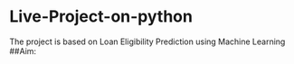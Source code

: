 # Live-Project-on-python
The project is based on Loan Eligibility Prediction using Machine Learning
##Aim:
